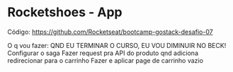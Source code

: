 # Rocketshoes - App

Código: https://github.com/Rocketseat/bootcamp-gostack-desafio-07

O q vou fazer:
QND EU TERMINAR O CURSO, EU VOU DIMINUIR NO BECK!
Configurar o saga
Fazer request pra API do produto qnd adiciona
redirecionar para o carrinho
Fazer e aplicar page de carrinho vazio
